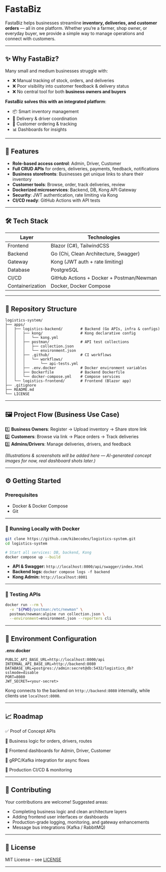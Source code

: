 # FastaBiz 

FastaBiz helps businesses streamline **inventory, deliveries, and customer orders** — all in one platform. Whether you’re a farmer, shop owner, or everyday buyer, we provide a simple way to manage operations and connect with customers.

---

## ✨ Why FastaBiz?  

Many small and medium businesses struggle with:  

- ❌ Manual tracking of stock, orders, and deliveries  
- ❌ Poor visibility into customer feedback & delivery status  
- ❌ No central tool for both **business owners and buyers**  

**FastaBiz solves this with an integrated platform**:  
- 📦 Smart inventory management  
- 🚚 Delivery & driver coordination  
- 🛒 Customer ordering & tracking  
- 📊 Dashboards for insights 

---

## 🚀 Features

- **Role-based access control**: Admin, Driver, Customer  
- **Full CRUD APIs** for orders, deliveries, payments, feedback, notifications  
- **Business storefronts**: Businesses get unique links to share their inventory  
- **Customer tools**: Browse, order, track deliveries, review  
- **Dockerized microservices**: Backend, DB, Kong API Gateway  
- **Security**: JWT authentication, rate limiting via Kong  
- **CI/CD ready**: GitHub Actions with API tests 

---

## 🛠️ Tech Stack

| Layer       | Technologies                                 |
|-------------|----------------------------------------------|
| Frontend    | Blazor (C#), TailwindCSS                     |
| Backend     | Go (Chi, Clean Architecture, Swagger)        |
| Gateway     | Kong (JWT auth + rate limiting)              |
| Database    | PostgreSQL                                   |
| CI/CD       | GitHub Actions + Docker + Postman/Newman     |
| Containerization | Docker, Docker Compose                  |

---

## 📁 Repository Structure

```
logistics-system/
├── apps/
│   ├── logistics-backend/        # Backend (Go APIs, infra & configs)
│   │   ├── kong/                 # Kong declarative config
│   │   │   └── kong.yml
│   │   ├── postman/              # API test collections
│   │   │   ├── collection.json
│   │   │   └── environment.json
│   │   ├── .github/              # CI workflows
│   │   │   └── workflows/
│   │   │       └── api-tests.yml
│   │   ├── .env.docker           # Docker environment variables
│   │   ├── Dockerfile            # Backend Dockerfile
│   │   └── docker-compose.yml    # Compose services
│   └── logistics-frontend/       # Frontend (Blazor app)
├── .gitignore
├── README.md
└── LICENSE

```

---

## 🖼️ Project Flow (Business Use Case)  

1️⃣ **Business Owners**: Register → Upload inventory → Share store link  
2️⃣ **Customers**: Browse via link → Place orders → Track deliveries  
3️⃣ **Admins/Drivers**: Manage deliveries, drivers, and feedback  

*(Illustrations & screenshots will be added here — AI-generated concept images for now, real dashboard shots later.)*  

---

## ⚙️ Getting Started

### Prerequisites

- Docker & Docker Compose
- Git

---

### 🚀 Running Locally with Docker

```bash
git clone https://github.com/kibecodes/logistics-system.git
cd logistics-system

# Start all services: DB, backend, Kong
docker compose up --build
```

- **API & Swagger:** `http://localhost:8000/api/swagger/index.html`
- **Backend logs:** `docker compose logs -f backend`
- **Kong Admin:** `http://localhost:8001`

---

### 🧪 Testing APIs

```bash
docker run --rm \
  -v "${PWD}/postman:/etc/newman" \
  postman/newman:alpine run collection.json \
  --environment=environment.json --reporters cli

```

---

## 🧩 Environment Configuration

**.env.docker**

```env
PUBLIC_API_BASE_URL=http://localhost:8000/api
INTERNAL_API_BASE_URL=http://backend:8080
DATABASE_URL=postgres://admin:secret@db:5432/logistics_db?sslmode=disable
PORT=8080
JWT_SECRET=<your-secret>
```

Kong connects to the backend on `http://backend:8080` internally, while clients use `localhost:8000`.

---

## 📈 Roadmap

✅ Proof of Concept APIs

🚧 Business logic for orders, drivers, routes

🚧 Frontend dashboards for Admin, Driver, Customer

🚧 gRPC/Kafka integration for async flows

🚧 Production CI/CD & monitoring

---

## 🤝 Contributing

Your contributions are welcome! Suggested areas:

- Completing business logic and clean architecture layers
- Adding frontend user interfaces or dashboards
- Production-grade logging, monitoring, and gateway enhancements
- Message bus integrations (Kafka / RabbitMQ)

---

## 📝 License

MIT License – see [LICENSE](LICENSE)

---